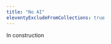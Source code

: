```yaml
---
title: "No AI"
eleventyExcludeFromCollections: true
---
```


<div class="notice notice--warning">
<span class="lucide--traffic-cone"></span>
<p>In construction</p>
</div>
